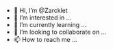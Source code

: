 - 👋 Hi, I’m @Zarcklet
- 👀 I’m interested in ...
- 🌱 I’m currently learning ...
- 💞️ I’m looking to collaborate on ...
- 📫 How to reach me ...

<!---
Zarcklet/Zarcklet is a ✨ special ✨ repository because its `README.md` (this file) appears on your GitHub profile.
You can click the Preview link to take a look at your changes.
--->
